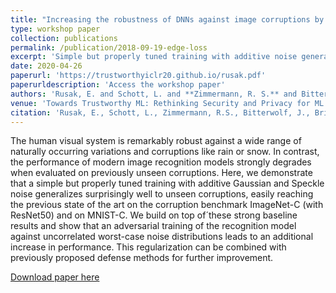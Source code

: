 ```yaml
---
title: "Increasing the robustness of DNNs against image corruptions by playing the Game of Noise"
type: workshop paper
collection: publications
permalink: /publication/2018-09-19-edge-loss
excerpt: 'Simple but properly tuned training with additive noise generalizes surprisingly well to unseen corruptions.'
date: 2020-04-26
paperurl: 'https://trustworthyiclr20.github.io/rusak.pdf'
paperurldescription: 'Access the workshop paper'
authors: 'Rusak, E. and Schott, L. and **Zimmermann, R. S.** and Bitterwolf, J. and Bringmann, O. and Bethge, M. and Brendel, W.'
venue: 'Towards Trustworthy ML: Rethinking Security and Privacy for ML (ICLR 2020 Workshop)'
citation: 'Rusak, E., Schott, L., Zimmermann, R.S., Bitterwolf, J., Bringmann, O., Bethge, M. and Brendel, W.,Increasing the robustness of DNNs against image corruptions by playing the Game of Noise.'
---
```

The human visual system is remarkably robust against a wide range of naturally occurring variations and corruptions like rain or snow. In contrast, the performance of modern image recognition models strongly degrades when evaluated on previously unseen corruptions. Here, we demonstrate that a simple but properly tuned training with additive Gaussian and Speckle noise generalizes surprisingly well to unseen corruptions, easily reaching the previous state of the art on the corruption benchmark ImageNet-C (with ResNet50) and on MNIST-C. We build on top of´these strong baseline results and show that an adversarial training of the recognition model against uncorrelated worst-case noise distributions leads to an additional increase in performance. This regularization can be combined with previously proposed defense methods for further improvement.

[Download paper here](https://trustworthyiclr20.github.io/rusak.pdf)